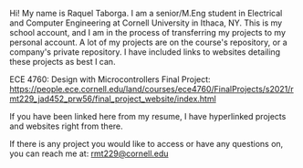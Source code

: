 Hi! My name is Raquel Taborga. I am a senior/M.Eng student in Electrical and Computer Engineering at Cornell University in Ithaca, NY.
This is my school account, and I am in the process of transferring my projects to my personal account. A lot of my projects are on 
the course's repository, or a company's private repository. I have included links to websites detailing these projects as best I can.

ECE 4760: Design with Microcontrollers Final Project: https://people.ece.cornell.edu/land/courses/ece4760/FinalProjects/s2021/rmt229_jad452_prw56/final_project_website/index.html

If you have been linked here from my resume, I have hyperlinked projects and websites right from there. 

If there is any project you would like to access or have any questions on, you can reach me at: rmt229@cornell.edu
